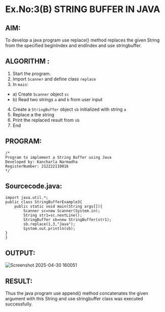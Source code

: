 # Ex.No:3(B) STRING BUFFER IN JAVA

## AIM:
To develop a java program use replace() method replaces the given String from the specified beginIndex and endIndex and use stringbuffer.

## ALGORITHM :
1.	Start the program.
2.	Import `Scanner` and define class `replace`
3.	In `main`:
-	a) Create `Scanner` object `sc`
-	b) Read two strings `a` and `b` from user input
4.	Create a `StringBuffer` object `sb` initialized with string `a`
5.	Replace a the string 
6.	Print the replaced result from `sb`
7.	End

## PROGRAM:
 ```
/*
Program to implement a String Buffer using Java
Developed by: Kancharla Narmadha
RegisterNumber: 212222110016
*/
```

## Sourcecode.java:
```
import java.util.*;
public class StringBufferExample3{  
    public static void main(String args[]){ 
        Scanner sc=new Scanner(System.in);
        String str1=sc.nextLine();
        StringBuffer sb=new StringBuffer(str1);  
        sb.replace(1,3,"Java");  
        System.out.println(sb); 
}  
}  
```

## OUTPUT:

![Screenshot 2025-04-30 160051](https://github.com/user-attachments/assets/84bc5f5f-9152-4730-8676-1e252986726f)

## RESULT:
Thus the java program use append() method concatenates the given argument with this String and use stringbuffer class was executed successfully.
